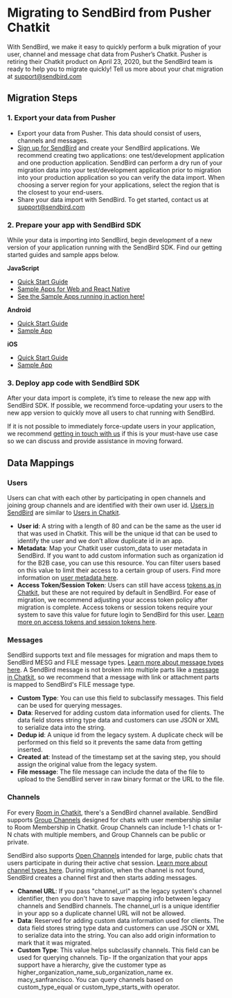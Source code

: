 # Migrating to SendBird from Pusher Chatkit

With SendBird, we make it easy to quickly perform a bulk migration of your user, channel and message chat data from Pusher’s Chatkit. Pusher is retiring their Chatkit product on April 23, 2020, but the SendBird team is ready to help you to migrate quickly! Tell us more about your chat migration at support@sendbird.com

## Migration Steps

### 1. Export your data from Pusher

- Export your data from Pusher. This data should consist of users, channels and messages.
- [Sign up for SendBird](https://dashboard.sendbird.com/auth/signup) and create your SendBird applications.
  We recommend creating two applications: one test/development application and one production application. SendBird can perform a dry run of your migration data into your test/development application prior to migration into your production application so you can verify the data import. When choosing a server region for your applications, select the region that is the closest to your end-users.
- Share your data import with SendBird. To get started, contact us at support@sendbird.com

### 2. Prepare your app with SendBird SDK

While your data is importing into SendBird, begin development of a new version of your application running with the SendBird SDK. Find our getting started guides and sample apps below.

**JavaScript**

- [Quick Start Guide](https://docs.sendbird.com/javascript)
- [Sample Apps for Web and React Native](https://github.com/sendbird/sendbird-javascript)
- [See the Sample Apps running in action here!](http://sample.sendbird.com)

**Android**

- [Quick Start Guide](https://docs.sendbird.com/android)
- [Sample App](https://github.com/sendbird/sendbird-android)

**iOS**

- [Quick Start Guide](https://docs.sendbird.com/ios)
- [Sample App](https://github.com/sendbird/SendBird-iOS)

### 3. Deploy app code with SendBird SDK

After your data import is complete, it’s time to release the new app with SendBird SDK. If possible, we recommend force-updating your users to the new app version to quickly move all users to chat running with SendBird.

If it is not possible to immediately force-update users in your application, we recommend [getting in touch with us](support@sendbird.com) if this is your must-have use case so we can discuss and provide assistance in moving forward.

## Data Mappings

### Users

Users can chat with each other by participating in open channels and joining group channels and are identified with their own user id. [Users in SendBird](https://docs.sendbird.com/platform/user) are similar to [Users in Chatkit](https://pusher.com/docs/chatkit/reference/latest#users).

- **User id**: A string with a length of 80 and can be the same as the user id that was used in Chatkit. This will be the unique id that can be used to identify the user and we don’t allow duplicate id in an app.
- **Metadata**: Map your Chatkit user custom_data to user metadata in SendBird. If you want to add custom information such as organization id for the B2B case, you can use this resource. You can filter users based on this value to limit their access to a certain group of users. Find more information on [user metadata here](https://docs.sendbird.com/platform/user_metadata).
- **Access Token/Session Token**: Users can still have access [tokens as in Chatkit](https://pusher.com/docs/chatkit/authentication), but these are not required by default in SendBird. For ease of migration, we recommend adjusting your access token policy after migration is complete. Access tokens or session tokens require your system to save this value for future login to SendBird for this user. [Learn more on access tokens and session tokens here](https://docs.sendbird.com/platform/user#3_create_a_user_4_access_token_vs_session_token).

### Messages

SendBird supports text and file messages for migration and maps them to SendBird MESG and FILE message types.
[Learn more about message types here](https://docs.sendbird.com/platform/messages). A SendBird message is not broken into multiple parts like a [message in Chatkit](https://pusher.com/docs/chatkit/reference/latest#messages), so we recommend that a message with link or attachment parts is mapped to SendBird's FILE message type.

- **Custom Type**: You can use this field to subclassify messages. This field can be used for querying messages.
- **Data**: Reserved for adding custom data information used for clients. The data field stores string type data and customers can use JSON or XML to serialize data into the string.
- **Dedup id**: A unique id from the legacy system. A duplicate check will be performed on this field so it prevents the same data from getting inserted.
- **Created at**: Instead of the timestamp set at the saving step, you should assign the original value from the legacy system.
- **File message**: The file message can include the data of the file to upload to the SendBird server in raw binary format or the URL to the file.

### Channels

For every [Room in Chatkit](https://pusher.com/docs/chatkit/reference/javascript#rooms), there's a SendBird channel available. SendBird supports [Group Channels](https://docs.sendbird.com/platform/group_channel#3_create_a_channel) designed for chats with user membership similar to Room Membership in Chatkit. Group Channels can include 1-1 chats or 1-N chats with multiple members, and Group Channels can be public or private.

SendBird also supports [Open Channels](https://docs.sendbird.com/platform/open_channel) intended for large, public chats that users participate in during their active chat session. [Learn more about channel types here](https://docs.sendbird.com/platform/channel_type#2_channel_types).
During migration, when the channel is not found, SendBird creates a channel first and then starts adding messages.

- **Channel URL**: If you pass "channel_url" as the legacy system's channel identifier, then you don't have to save mapping info between legacy channels and SendBird channels. The channel_url is a unique identifier in your app so a duplicate channel URL will not be allowed.
- **Data**: Reserved for adding custom data information used for clients. The data field stores string type data and customers can use JSON or XML to serialize data into the string. You can also add origin information to mark that it was migrated.
- **Custom Type**: This value helps subclassify channels. This field can be used for querying channels. Tip- If the organization that your apps support have a hierarchy, give the customer type as higher_organization_name_sub_organization_name ex. macy_sanfrancisco. You can query channels based on custom_type_equal or custom_type_starts_with operator.

